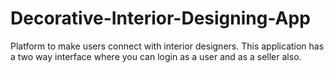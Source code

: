 # Decorative-Interior-Designing-App
Platform to make users connect with interior designers.
This application has a two way interface where you can login as a user and as a seller also.
